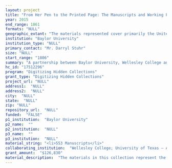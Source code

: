 ```yaml
--- 
layout: project 
title: "From Her Pen to the Printed Page: The Manuscripts and Working Papers of Elizabeth Barrett Browning"
year: 2015
end_range: 1861
formats: "NULL"
geographic_extant: "The materials represented cover primarily the United Kingdom (England), Italy and the United States."
institution: "Baylor University"
institution_type: "NULL"
primary_contact: "Mr. Darryl Stuhr"
size: "NULL"
start_range: "1806"
summary: "A partnership between Baylor University, Wellesley College and the University of Texas at Austin, the project will digitize more than 500 original manuscripts written by Victorian poetess Elizabeth Barrett Browning. Previously available only to scholars on an in-person basis, the collection will provide unprecedented access to documents that reveal important insights into EBB's creative process. The manuscripts, written in her own hand, are her early drafts of poetical works such as Calls on the Heart, The Lady's 'Yes' and The Poet's Record. The collection will also include proof copies of her works; these early printed versions of her published works often include Browning's handwritten notes as evidence of her input into the editing process. The resulting collection will feature high-resolution images, complete metadata, transcriptions and worldwide access via the Baylor University Libraries Digital Collections (http://digitalcollections.baylor.edu). The proposed collection will represent the single largest repository of EBB manuscripts available online."
hc_id: "17512296"
program: "Digitizing Hidden Collections"
grant_type: "Digitizing Hidden Collections"
project_url: "NULL"
address1:  "NULL"
address2:  "NULL"
city:  "NULL"
state:  "NULL"
zip: "NULL"
repository_url:  "NULL"
funded:  "FALSE"
p1_institution:  "Baylor University"
p2_name:  ""
p2_institution:  "NULL"
p3_name:  ""
p3_institution:  "NULL"
material_string: "<li>553 Manuscripts</li>"
collaborating_institution:  "Wellesley College; University of Texas – Austin"
grant_amount:  "$126,830"
material_description:  "The materials in this collection represent the early working papers, initial drafts and authorial feedback of Elizabeth Barrett Browning, one of the Victorian era's most revered and well-known poets. Drawn from the collections of Baylor University's Armstrong Browning Library; the special collections of Wellesley College; and holdings of the University of Texas at Austin; and other, smaller partners, the manuscripts provide unparalleled insight into Browning's creative process, keen eye for detail and persistence in presenting her materials in their purest form. The digital collection will feature high resolution images of the manuscripts as well as plain text transcriptions of each work for keyword search functionality, quick reading and easier discovery by online search engines."
---
```

